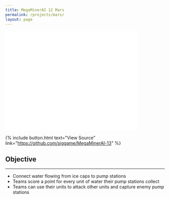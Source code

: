 ```yaml
---
title: MegaMinerAI 12 Mars
permalink: /projects/mars/
layout: page
---
```


<iframe width="420" height="315" src="//www.youtube.com/embed/ErwgfRSyGTA" frameborder="0" allowfullscreen></iframe>

{% include button.html text="View Source" link="https://github.com/siggame/MegaMinerAI-13" %}

## Objective
***

* Connect water flowing from ice caps to pump stations
* Teams score a point for every unit of water their pump stations collect
* Teams can use their units to attack other units and capture enemy pump stations

